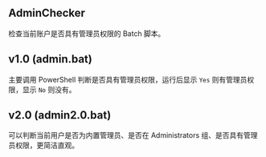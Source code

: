 ## AdminChecker
检查当前账户是否具有管理员权限的 Batch 脚本。
## v1.0 (admin.bat)
主要调用 PowerShell 判断是否具有管理员权限，运行后显示  ```Yes``` 则有管理员权限，显示 ```No``` 则没有。
## v2.0 (admin2.0.bat)
可以判断当前用户是否为内置管理员、是否在 Administrators 组、是否具有管理员权限，更简洁直观。
